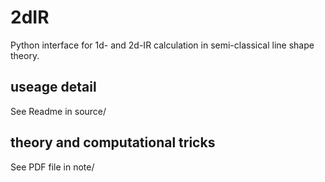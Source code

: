 # 2dIR
Python interface for 1d- and 2d-IR calculation in semi-classical line shape theory.

## useage detail
See Readme in source/

## theory and computational tricks
See PDF file in note/
